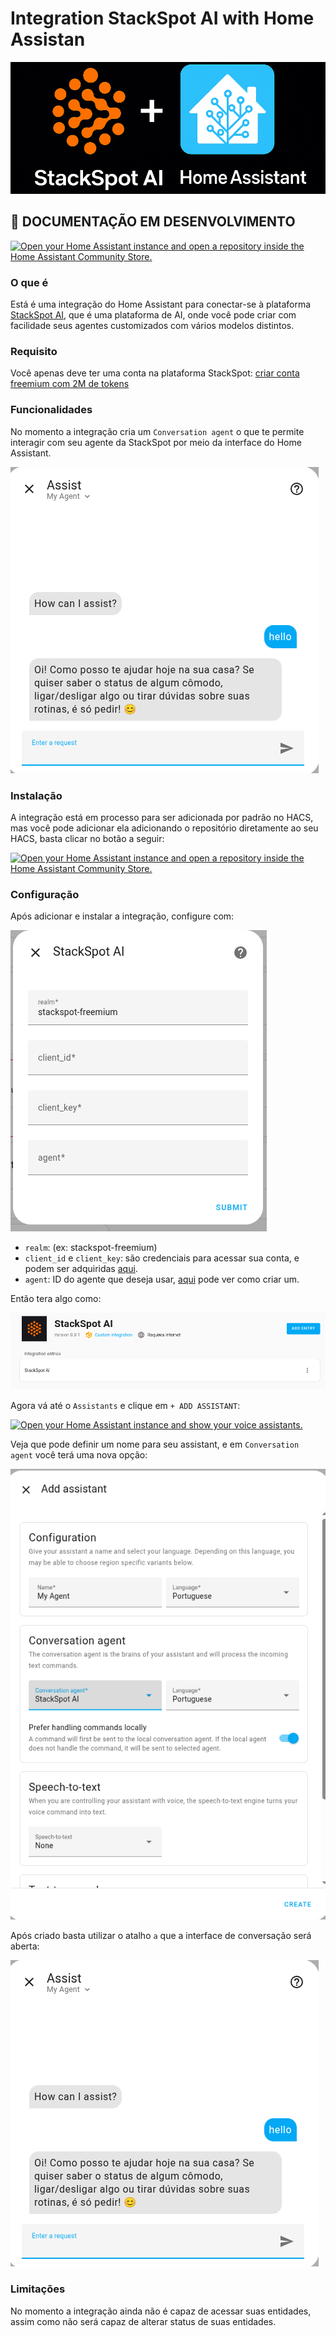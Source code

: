 # Integration StackSpot AI with Home Assistan

![banner_dark.png](.docs/banner_dark.png)


## 📢 DOCUMENTAÇÃO EM DESENVOLVIMENTO

[![Open your Home Assistant instance and open a repository inside the Home Assistant Community Store.](https://my.home-assistant.io/badges/hacs_repository.svg)](https://my.home-assistant.io/redirect/hacs_repository/?owner=alves-dev&repository=stackspot-homeassistant&category=integration)


### O que é
Está é uma integração do Home Assistant para conectar-se à plataforma [StackSpot AI](https://ai.stackspot.com/?campaignCode=01JXZTS2JEQA9H6Z5Y7X52YGR9), 
que é uma plataforma de AI, onde você pode criar com facilidade seus agentes customizados com vários modelos distintos.

### Requisito

Você apenas deve ter uma conta na plataforma StackSpot: [criar conta freemium com 2M de tokens](https://ai.stackspot.com/?campaignCode=01JXZTS2JEQA9H6Z5Y7X52YGR9)

### Funcionalidades
No momento a integração cria um `Conversation agent` o que te permite interagir com seu agente da StackSpot por meio da 
interface do Home Assistant.

![interaction.png](.docs/interaction.png)

### Instalação
A integração está em processo para ser adicionada por padrão no HACS, mas você pode adicionar ela adicionando o repositório
diretamente ao seu HACS, basta clicar no botão a seguir:

[![Open your Home Assistant instance and open a repository inside the Home Assistant Community Store.](https://my.home-assistant.io/badges/hacs_repository.svg)](https://my.home-assistant.io/redirect/hacs_repository/?owner=alves-dev&repository=stackspot-homeassistant&category=integration)


### Configuração
Após adicionar e instalar a integração, configure com:

![config.png](.docs/config.png)

- `realm`: (ex: stackspot-freemium)
- `client_id` e `client_key`: são credenciais para acessar sua conta, e podem ser adquiridas [aqui](https://myaccount.stackspot.com/profile/access-token).
- `agent`: ID do agente que deseja usar, [aqui](https://www.linkedin.com/pulse/seu-agente-de-ia-do-jeito-igor-moreira-nhu6f/) pode ver como criar um.

Então tera algo como:

![integration_added.png](.docs/integration_added.png)

Agora vá até o `Assistants` e clique em `+ ADD ASSISTANT`:

[![Open your Home Assistant instance and show your voice assistants.](https://my.home-assistant.io/badges/voice_assistants.svg)](https://my.home-assistant.io/redirect/voice_assistants/)

Veja que pode definir um nome para seu assistant, e em `Conversation agent` você terá uma nova opção:

![add_asistant.png](.docs/add_asistant.png)

Após criado basta utilizar o atalho `a` que a interface de conversação será aberta:

![interaction.png](.docs/interaction.png)


### Limitações

No momento a integração ainda não é capaz de acessar suas entidades, assim como não será capaz de alterar status de suas entidades.